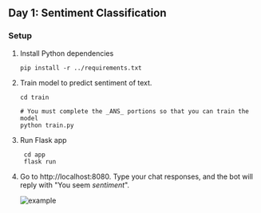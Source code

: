 ## Day 1: Sentiment Classification

### Setup
1. Install Python dependencies
    ```
    pip install -r ../requirements.txt
   ```
2. Train model to predict sentiment of text.
    ```
    cd train

    # You must complete the _ANS_ portions so that you can train the model
    python train.py
    ```
3. Run Flask app
   ```
    cd app
    flask run
   ```
4. Go to http://localhost:8080. Type your chat responses, and the bot will reply with "You seem *sentiment*".

    ![example](example.png)
